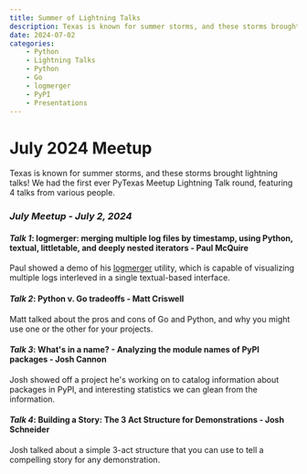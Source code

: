 ```yaml
---
title: Summer of Lightning Talks
description: Texas is known for summer storms, and these storms brought lightning talks! We had the first ever PyTexas Meetup Lightning Talk round, featuring 4 talks from various people.
date: 2024-07-02
categories:
    - Python
    - Lightning Talks
    - Python
    - Go
    - logmerger
    - PyPI
    - Presentations
---
```


# July 2024 Meetup

Texas is known for summer storms, and these storms brought lightning talks! We had the first ever PyTexas Meetup Lightning Talk round, featuring 4 talks from various people.

<!-- more -->

### _July Meetup - July 2, 2024_

#### _Talk 1_: logmerger: merging multiple log files by timestamp, using Python, textual, littletable, and deeply nested iterators - Paul McQuire

Paul showed a demo of his [logmerger](https://github.com/ptmcg/logmerger) utility, which is capable of visualizing multiple logs interleved in a single textual-based interface.

#### _Talk 2_: Python v. Go tradeoffs - Matt Criswell

Matt talked about the pros and cons of Go and Python, and why you might use one or the other for your projects.

#### _Talk 3_: What's in a name? - Analyzing the module names of PyPI packages - Josh Cannon

Josh showed off a project he's working on to catalog information about packages in PyPI, and interesting statistics we can glean from the information.

#### _Talk 4_: Building a Story: The 3 Act Structure for Demonstrations - Josh Schneider

Josh talked about a simple 3-act structure that you can use to tell a compelling story for any demonstration.
